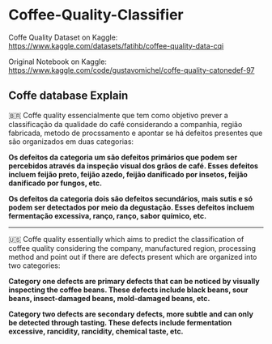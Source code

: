 # Coffee-Quality-Classifier

Coffe Quality Dataset on Kaggle: https://www.kaggle.com/datasets/fatihb/coffee-quality-data-cqi

Original Notebook on Kaggle: https://www.kaggle.com/code/gustavomichel/coffe-quality-catonedef-97

## Coffe database Explain
 🇧🇷 Coffe quality essencialmente que tem como objetivo prever a classificação da qualidade do café considerando a companhia, região fabricada, metodo de procssamento  e apontar se há defeitos presentes que são organizados em duas categorias:
 
  **Os defeitos da categoria um são defeitos primários que podem ser percebidos através da inspeção visual dos grãos de café. Esses defeitos incluem feijão preto, 
 feijão azedo, feijão danificado por insetos, feijão danificado por fungos, etc.**

  **Os defeitos da categoria dois são defeitos secundários, mais sutis e só podem ser detectados por meio da degustação. Esses defeitos incluem fermentação
  excessiva, ranço, ranço, sabor químico, etc.**

  -------

  🇺🇸 Coffe quality essentially which aims to predict the classification of coffee quality considering the company, manufactured region, processing method and point
 out if there are defects present which are organized into two categories:
 
  **Category one defects are primary defects that can be noticed by visually inspecting the coffee beans. These defects include black beans,
  sour beans, insect-damaged beans, mold-damaged beans, etc.**

   **Category two defects are secondary defects, more subtle and can only be detected through tasting. These defects include fermentation
   excessive, rancidity, rancidity, chemical taste, etc.**

